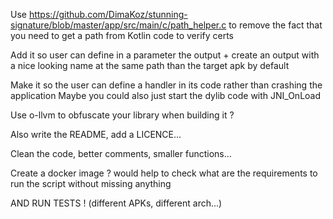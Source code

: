 Use https://github.com/DimaKoz/stunning-signature/blob/master/app/src/main/c/path_helper.c to remove the fact that you need to get a path from Kotlin code to verify certs

Add it so user can define in a parameter the output + create an output with a nice looking name at the same path than the target apk by default

Make it so the user can define a handler in its code rather than crashing the application
Maybe you could also just start the dylib code with JNI_OnLoad

Use o-llvm to obfuscate your library when building it ?

Also write the README, add a LICENCE...

Clean the code, better comments, smaller functions...

Create a docker image ? would help to check what are the requirements to run the script without missing anything

AND RUN TESTS ! (different APKs, different arch...)